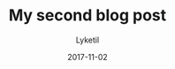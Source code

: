 ---
slug: "my-second-post"
date: "2017-11-02"
title: "My second blog post"
desc: "Only love is all maroon. Gluey feathers on a flume. Sky is womb and she's the moon. Bon Iver à tous."
featured_image: "./img/sony-alpha-7.jpeg"
author: Lyketil
complexity: 2
goals: ["referral", "repeat"]
category: "website"
tools: ["facebook-ads"]
featured: 2
draft: false
---
